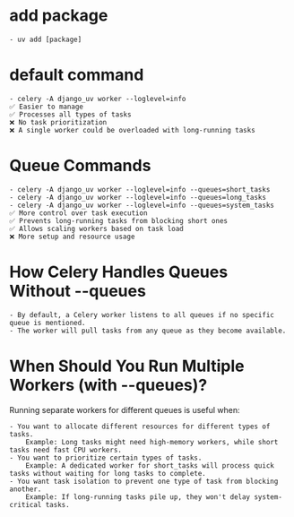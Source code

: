 # add package
    - uv add [package]

# default command
    - celery -A django_uv worker --loglevel=info
    ✅ Easier to manage
    ✅ Processes all types of tasks
    ❌ No task prioritization
    ❌ A single worker could be overloaded with long-running tasks

# Queue Commands
    - celery -A django_uv worker --loglevel=info --queues=short_tasks
    - celery -A django_uv worker --loglevel=info --queues=long_tasks
    - celery -A django_uv worker --loglevel=info --queues=system_tasks
    ✅ More control over task execution
    ✅ Prevents long-running tasks from blocking short ones
    ✅ Allows scaling workers based on task load
    ❌ More setup and resource usage

# How Celery Handles Queues Without --queues
    - By default, a Celery worker listens to all queues if no specific queue is mentioned.
    - The worker will pull tasks from any queue as they become available.
    
# When Should You Run Multiple Workers (with --queues)?
Running separate workers for different queues is useful when:

    - You want to allocate different resources for different types of tasks.
        Example: Long tasks might need high-memory workers, while short tasks need fast CPU workers.
    - You want to prioritize certain types of tasks.
        Example: A dedicated worker for short_tasks will process quick tasks without waiting for long tasks to complete.
    - You want task isolation to prevent one type of task from blocking another.
        Example: If long-running tasks pile up, they won't delay system-critical tasks.
